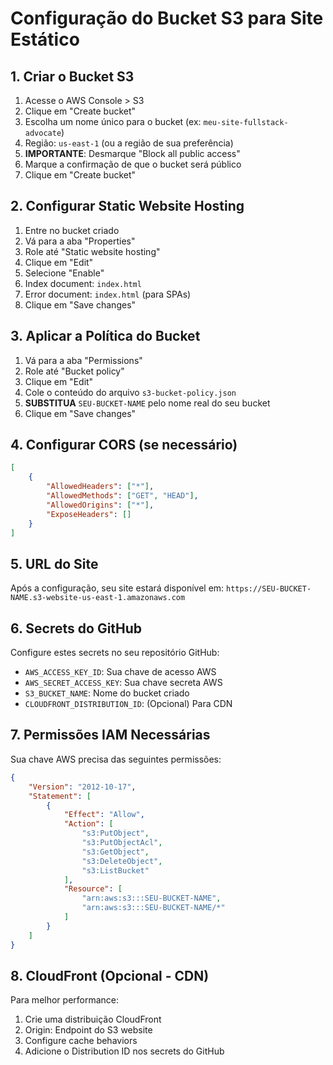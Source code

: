 # Configuração do Bucket S3 para Site Estático

## 1. Criar o Bucket S3

1. Acesse o AWS Console > S3
2. Clique em "Create bucket"
3. Escolha um nome único para o bucket (ex: `meu-site-fullstack-advocate`)
4. Região: `us-east-1` (ou a região de sua preferência)
5. **IMPORTANTE**: Desmarque "Block all public access"
6. Marque a confirmação de que o bucket será público
7. Clique em "Create bucket"

## 2. Configurar Static Website Hosting

1. Entre no bucket criado
2. Vá para a aba "Properties"
3. Role até "Static website hosting"
4. Clique em "Edit"
5. Selecione "Enable"
6. Index document: `index.html`
7. Error document: `index.html` (para SPAs)
8. Clique em "Save changes"

## 3. Aplicar a Política do Bucket

1. Vá para a aba "Permissions"
2. Role até "Bucket policy"
3. Clique em "Edit"
4. Cole o conteúdo do arquivo `s3-bucket-policy.json`
5. **SUBSTITUA** `SEU-BUCKET-NAME` pelo nome real do seu bucket
6. Clique em "Save changes"

## 4. Configurar CORS (se necessário)

```json
[
    {
        "AllowedHeaders": ["*"],
        "AllowedMethods": ["GET", "HEAD"],
        "AllowedOrigins": ["*"],
        "ExposeHeaders": []
    }
]
```

## 5. URL do Site

Após a configuração, seu site estará disponível em:
`https://SEU-BUCKET-NAME.s3-website-us-east-1.amazonaws.com`

## 6. Secrets do GitHub

Configure estes secrets no seu repositório GitHub:
- `AWS_ACCESS_KEY_ID`: Sua chave de acesso AWS
- `AWS_SECRET_ACCESS_KEY`: Sua chave secreta AWS
- `S3_BUCKET_NAME`: Nome do bucket criado
- `CLOUDFRONT_DISTRIBUTION_ID`: (Opcional) Para CDN

## 7. Permissões IAM Necessárias

Sua chave AWS precisa das seguintes permissões:
```json
{
    "Version": "2012-10-17",
    "Statement": [
        {
            "Effect": "Allow",
            "Action": [
                "s3:PutObject",
                "s3:PutObjectAcl",
                "s3:GetObject",
                "s3:DeleteObject",
                "s3:ListBucket"
            ],
            "Resource": [
                "arn:aws:s3:::SEU-BUCKET-NAME",
                "arn:aws:s3:::SEU-BUCKET-NAME/*"
            ]
        }
    ]
}
```

## 8. CloudFront (Opcional - CDN)

Para melhor performance:
1. Crie uma distribuição CloudFront
2. Origin: Endpoint do S3 website
3. Configure cache behaviors
4. Adicione o Distribution ID nos secrets do GitHub